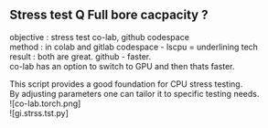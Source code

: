 
Stress test Q  Full bore cacpacity  ?   
-------------------------------------  
objective : stress test co-lab, github codespace  
method : in colab and gitlab codespace - lscpu = underlining tech  
result : both are great. github - faster.  
co-lab has an option to switch to GPU and then thats faster.  

This script provides a good foundation for CPU stress testing.  
By adjusting parameters one can tailor it to specific testing needs.  
![co-lab.torch.png]  
![gi.strss.tst.py]  

